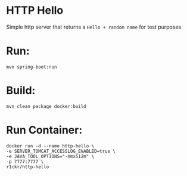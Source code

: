 # HTTP Hello

Simple http server that returns a `Hello + random name` for test purposes

# Run:
```
mvn spring-boot:run
```

# Build:
```
mvn clean package docker:build
```

# Run Container:
```
docker run -d --name http-hello \
-e SERVER_TOMCAT_ACCESSLOG_ENABLED=true \
-e JAVA_TOOL_OPTIONS="-Xmx512m" \
-p 7777:7777 \
r1ckr/http-hello
```